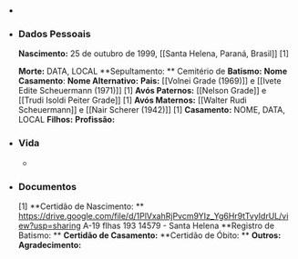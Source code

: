 - 
- ### Dados Pessoais
    **Nascimento:** 25 de outubro de 1999, [[Santa Helena, Paraná, Brasil]] [1]
    
    **Morte:** DATA, LOCAL
    **Sepultamento: ** Cemitério de 
    **Batismo:**
    **Nome Casamento**: 
    **Nome Alternativo:**
    **Pais:** [[Volnei Grade (1969)]] e [[Ivete Edite Scheuermann (1971)]] [1]
    **Avós Paternos:** [[Nelson Grade]] e [[Trudi Isoldi Peiter Grade]] [1]
    **Avós Maternos:** [[Walter Rudi Scheuermann]] e [[Nair Scherer (1942)]] [1]
    **Casamento:** NOME, DATA, LOCAL
    **Filhos:** 
    **Profissão:**
- ### Vida
    - 
- ### Documentos
    [1] **Certidão de Nascimento: ** https://drive.google.com/file/d/1PlVxahRjPvcm9YIz_Yg6Hr9tTvyIdrUL/view?usp=sharing A-19 flhas 193 14579 - Santa Helena
    **Registro de Batismo: **
    **Certidão de Casamento:**
    **Certidão de Óbito: **
    **Outros:**
    **Agradecimento:**
